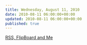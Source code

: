 ```yaml
---
title: Wednesday, August 11, 2010
date: 2010-08-11 06:00:00+00:00
updated: 2010-08-11 06:00:00+00:00
published: true
---
```


[RSS, FlipBoard and Me](/rss-flipboard-and-me/)

